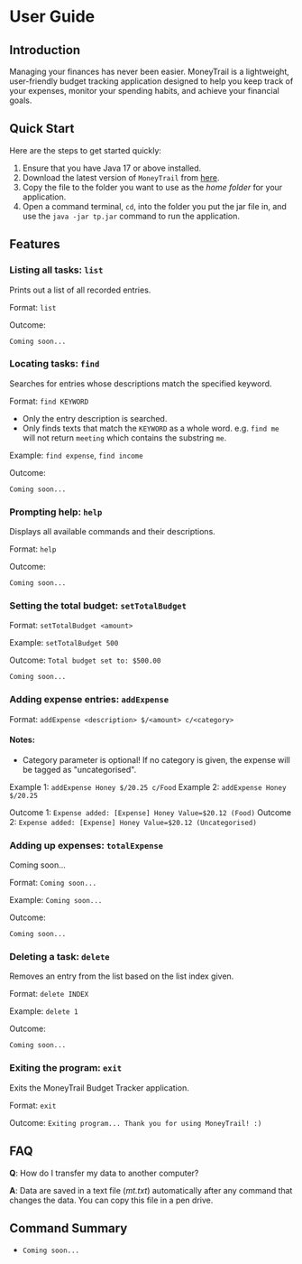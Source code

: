 # User Guide

## Introduction

Managing your finances has never been easier. MoneyTrail is a 
lightweight, user-friendly budget tracking application designed to 
help you keep track of your expenses, monitor your spending habits, 
and achieve your financial goals.

## Quick Start

Here are the steps to get started quickly:

1. Ensure that you have Java 17 or above installed.
2. Download the latest version of `MoneyTrail` from [here](http://link.to/duke).
3. Copy the file to the folder you want to use as the *home folder* for your application.
4. Open a command terminal, `cd`, into the folder you put the jar file in, and use the `java -jar tp.jar` command to run the application.

## Features 

### Listing all tasks: `list`

Prints out a list of all recorded entries.

Format: `list`

Outcome:
```
Coming soon...
```

### Locating tasks: `find`

Searches for entries whose descriptions match the specified keyword.

Format: `find KEYWORD`

- Only the entry description is searched.
- Only finds texts that match the `KEYWORD` as a whole word. e.g. `find me` will not return `meeting` which contains the substring `me`.

Example: `find expense`, `find income`

Outcome:
```
Coming soon...
```

### Prompting help: `help`

Displays all available commands and their descriptions.

Format: `help`

Outcome:
```
Coming soon...
```

### Setting the total budget: `setTotalBudget`

Format: `setTotalBudget <amount>`

Example: `setTotalBudget 500`

Outcome: `Total budget set to: $500.00`
```
Coming soon...
```

### Adding expense entries: `addExpense`

Format: `addExpense <description> $/<amount> c/<category>`

#### Notes:
- Category parameter is optional! If no category is given, the expense will be tagged as "uncategorised".

Example 1: `addExpense Honey $/20.25 c/Food`
Example 2: `addExpense Honey $/20.25`   

Outcome 1: `Expense added: [Expense] Honey Value=$20.12 (Food)`
Outcome 2: `Expense added: [Expense] Honey Value=$20.12 (Uncategorised)`

### Adding up expenses: `totalExpense`

Coming soon...

Format: `Coming soon...`

Example: `Coming soon...`

Outcome:
```
Coming soon...
```

### Deleting a task: `delete`

Removes an entry from the list based on the list index given.

Format: `delete INDEX`

Example: `delete 1`

Outcome:
```
Coming soon...
```

### Exiting the program: `exit`

Exits the MoneyTrail Budget Tracker application.

Format: `exit`

Outcome: `Exiting program... Thank you for using MoneyTrail! :)`

## FAQ

**Q**: How do I transfer my data to another computer? 

**A**: Data are saved in a text file (*mt.txt*) automatically after
any command that changes the data. You can copy this file in a pen drive.

## Command Summary

* `Coming soon...`
